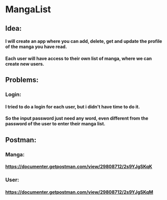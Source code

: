 # MangaList
## Idea:
#### I will create an app where you can add, delete, get and update the profile of the manga you have read.
#### Each user will have access to their own list of manga, where we can create new users.

## Problems:
### Login:
#### I tried to do a login for each user, but i didn't have time to do it.
#### So the input password just need any word, even different from the password of the user to enter their manga list.

## Postman:
### Manga:
#### https://documenter.getpostman.com/view/29808712/2s9YJgSKqK

### User:
#### https://documenter.getpostman.com/view/29808712/2s9YJgSKqM
